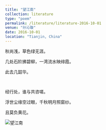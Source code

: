 ```yaml
---
title: "望江南"
collection: literature
type: "poem"
permalink: /literature/literature-2016-10-01
venue: "孙沁璇"
date: 2016-10-01
location: "Tianjin, China"
---
```


秋尚浅，草色绿无涯。

几处石阶拂碧柳，一湾流水映绯霞。

此去几韶华。

<br>

经行处，谁与共咨嗟。

浮世尘缘空过眼，千秋明月照窗纱。

且莫负黄花。

![望江南](https://sunqinxuan.github.io/images/literature-2016-10-01-img1.webp)